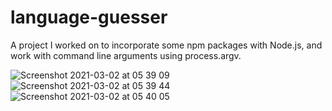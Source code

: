 # language-guesser

A project I worked on to incorporate some npm packages with Node.js, and work with command line arguments using process.argv. 

![Screenshot 2021-03-02 at 05 39 09](https://user-images.githubusercontent.com/72704168/109603703-1b297500-7b1a-11eb-9a2e-1b8d2c899d5b.png)
![Screenshot 2021-03-02 at 05 39 44](https://user-images.githubusercontent.com/72704168/109603709-2086bf80-7b1a-11eb-84bf-c940c8cabcd3.png)
![Screenshot 2021-03-02 at 05 40 05](https://user-images.githubusercontent.com/72704168/109603714-22508300-7b1a-11eb-91db-3a8b7083a2e5.png)
